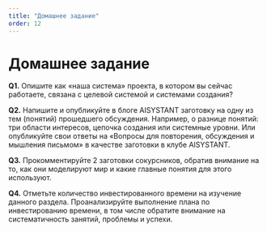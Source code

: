 ```yaml
---
title: "Домашнее задание"
order: 12
---
```


# Домашнее задание



**Q1.** Опишите как «наша система» проекта, в котором вы сейчас работаете, связана с целевой системой и системами создания?

**Q2.** Напишите и опубликуйте в блоге AISYSTANT заготовку на одну из тем (понятий) прошедшего обсуждения. Например, о разнице понятий: три области интересов, цепочка создания или системные уровни. Или опубликуйте свои ответы на «Вопросы для повторения, обсуждения и мышления письмом» в качестве заготовки в клубе AISYSTANT.

**Q3.** Прокомментируйте 2 заготовки сокурсников, обратив внимание на то, как они моделируют мир и какие главные понятия для этого используют.

**Q4.** Отметьте количество инвестированного времени на изучение данного раздела. Проанализируйте выполнение плана по инвестированию времени, в том числе обратите внимание на систематичность занятий, проблемы и успехи.


